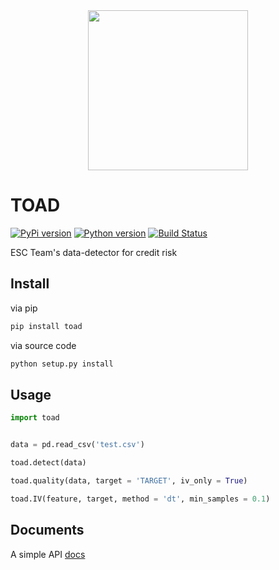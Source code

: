 <div align="center">
    <img src="https://raw.githubusercontent.com/amphibian-dev/toad/master/images/toadlogo.png" width="256px" />
</div>

# TOAD


[![PyPi version][pypi-image]][pypi-url]
[![Python version][python-image]][pypi-url]
[![Build Status][travis-image]][travis-url]


ESC Team's data-detector for credit risk

## Install


via pip

```bash
pip install toad
```

via source code

```bash
python setup.py install
```

## Usage

```python
import toad


data = pd.read_csv('test.csv')

toad.detect(data)

toad.quality(data, target = 'TARGET', iv_only = True)

toad.IV(feature, target, method = 'dt', min_samples = 0.1)
```

## Documents

A simple API [docs](docs/API.rst)


[pypi-image]: https://img.shields.io/pypi/v/toad.svg?style=flat-square
[pypi-url]: https://pypi.org/project/toad/
[python-image]: https://img.shields.io/pypi/pyversions/toad.svg?style=flat-square
[travis-image]: https://img.shields.io/travis/amphibian-dev/toad/master.svg?style=flat-square
[travis-url]: https://travis-ci.org/amphibian-dev/toad
